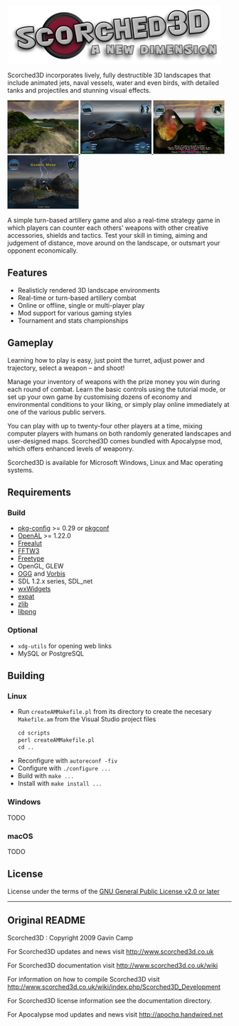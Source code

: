 ![Scorched3D](.images/logo_overlay.png "Scorched3D")

Scorched3D incorporates lively, fully destructible 3D landscapes that include animated jets, naval vessels, water and even birds, with detailed tanks and projectiles and stunning visual effects.

<a href='.images/6700.jpg'>
<img src='.images/6700.jpg' alt='Trees from version 36'            width=160 height=120 />
</a>
<a href='.images/6702.jpg'>
<img src='.images/6702.jpg' alt='Spectator view from version 37.2' width=160 height=120 />
</a>
<a href='.images/6704.jpg'>
<img src='.images/6704.jpg' alt='Some action from version 37.2'    width=160 height=120 />
</a>
<a href='.images/8943.jpg'>
<img src='.images/8943.jpg' alt='Lightning from version 38'        width=160 height=120 />
</a>

A simple turn-based artillery game and also a real-time strategy game in which players can counter each others' weapons with other creative accessories, shields and tactics. Test your skill in timing, aiming and judgement of distance, move around on the landscape, or outsmart your opponent economically.

## Features

-	Realisticly rendered 3D landscape environments
-	Real-time or turn-based artillery combat
-	Online or offline, single or multi-player play
-	Mod support for various gaming styles
-	Tournament and stats championships

## Gameplay

Learning how to play is easy, just point the turret, adjust power and trajectory, select a weapon – and shoot!

Manage your inventory of weapons with the prize money you win during each round of combat. Learn the basic controls using the tutorial mode, or set up your own game by customising dozens of economy and environmental conditions to your liking, or simply play online immediately at one of the various public servers.

You can play with up to twenty-four other players at a time, mixing computer players with humans on both randomly generated landscapes and user-designed maps. Scorched3D comes bundled with Apocalypse mod, which offers enhanced levels of weaponry.

Scorched3D is available for Microsoft Windows, Linux and Mac operating systems.

## Requirements

### Build

-	[pkg-config](https://www.freedesktop.org/wiki/Software/pkg-config/) >= 0.29 or [pkgconf](http://pkgconf.org/)
-	[OpenAL](https://www.openal-soft.org/) >= 1.22.0
-	[Freealut](https://github.com/vancegroup/freealut)
-	[FFTW3](https://www.fftw.org/)
-	[Freetype](https://freetype.org/)
-	OpenGL, GLEW
-	[OGG](https://www.xiph.org/ogg/) and [Vorbis](https://xiph.org/vorbis/)
-	SDL 1.2.x series, SDL_net
-	[wxWidgets](https://www.wxwidgets.org/)
-	[expat](https://libexpat.github.io/)
-	[zlib](http://zlib.net/)
-	[libpng](http://www.libpng.org/)

### Optional

-	`xdg-utils` for opening web links
-	MySQL or PostgreSQL

## Building

### Linux

-	Run `createAMMakefile.pl` from its directory to create the necesary `Makefile.am` from the Visual Studio project files
	```
	cd scripts
	perl createAMMakefile.pl
	cd ..
	```
-	Reconfigure with `autoreconf -fiv`
-	Configure with `./configure ...`
-	Build with `make ...`
-	Install with `make install ...`

### Windows

TODO

### macOS

TODO

## License

License under the terms of the [GNU General Public License v2.0 or later](https://www.gnu.org/licenses/old-licenses/gpl-2.0.html)
___

## Original README

Scorched3D : Copyright 2009 Gavin Camp

For Scorched3D updates and news visit http://www.scorched3d.co.uk

For Scorched3D documentation visit http://www.scorched3d.co.uk/wiki

For information on how to compile Scorched3D visit http://www.scorched3d.co.uk/wiki/index.php/Scorched3D_Development

For Scorched3D license information see the documentation directory.

For Apocalypse mod updates and news visit http://apochq.handwired.net
